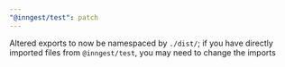 ```yaml
---
"@inngest/test": patch
---
```


Altered exports to now be namespaced by `./dist/`; if you have directly imported files from `@inngest/test`, you may need to change the imports
